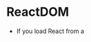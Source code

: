 # ReactDOM

* If you load React from a <script> tag, these top-level APIs are available on the ReactDOM global. If you use ES6 with npm, you can write import ReactDOM from 'react-dom'. 

## Overview

* The react-dom package provides DOM-specific methods that can be used at the top level of your app and as an escape hatch to get outside of the React model if you need to. Most of your components should not need to use this module.

```ts
render()
hydrate()
unmountComponentAtNode()
findDOMNode()
createPortal()
```

## Reference

### render()

```ts
ReactDOM.render(element, container[, callback])
```

* Render a React element into the DOM in the supplied container and return a reference to the component (or returns null for stateless components).

* If the React element was previously rendered into container, this will perform an update on it and only mutate the DOM as necessary to reflect the latest React element.

* If the optional callback is provided, it will be executed after the component is rendered or updated.

### hydrate()